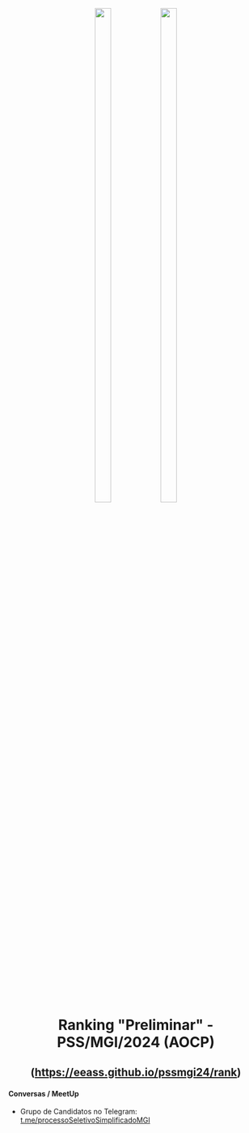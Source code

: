 <!--CUSTOM STYLING-->

<style>
    th {
        display: none;
    }
</style>

<!--CUSTOM STYLING-->

<p align="center">
<img width="25%" height="50%" src="https://cdn-instituto.s3.sa-east-1.amazonaws.com/images/logo.svg">
<img width="25%" height="50%" src="https://www.gov.br/transferegov/pt-br/noticias/noticias/arquivos-e-imagens/mgi.png">
</p>

# <p align="center">Ranking "Preliminar" - PSS/MGI/2024 (AOCP)</p>
## <p align="center">(https://eeass.github.io/pssmgi24/rank)</p>



#### Conversas / MeetUp

* Grupo de Candidatos no Telegram: [t.me/processoSeletivoSimplificadoMGI](t.me/processoSeletivoSimplificadoMGI)
